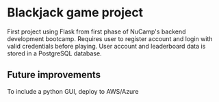 # Blackjack game project

First project using Flask from first phase of NuCamp's backend development bootcamp.
Requires user to register account and login with valid credentials before playing. User account and leaderboard data is stored in a PostgreSQL database.

## Future improvements

To include a python GUI, deploy to AWS/Azure
